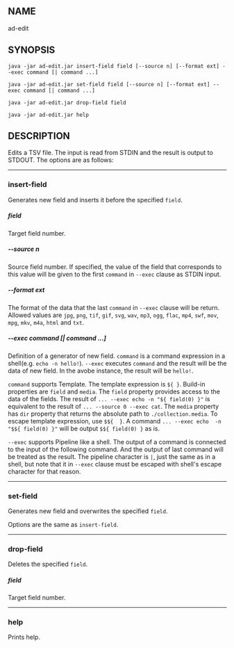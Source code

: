 ## NAME

 ad-edit
 
## SYNOPSIS

```
java -jar ad-edit.jar insert-field field [--source n] [--format ext] --exec command [| command ...]
```

```
java -jar ad-edit.jar set-field field [--source n] [--format ext] --exec command [| command ...]
```

```
java -jar ad-edit.jar drop-field field
```

```
java -jar ad-edit.jar help
```

## DESCRIPTION

Edits a TSV file. The input is read from STDIN and the result is output to STDOUT. The options are as follows:

---

### insert-field
Generates new field and inserts it before the specified `field`.

##### field
Target field number.


##### --source n
Source field number. If specified, the value of the field that corresponds to this value will be given to the first `command` in `--exec` clause as STDIN input.


##### --format ext
The format of the data that the last `command` in `--exec` clause will be return. Allowed values are `jpg`, `png`, `tif`, `gif`, `svg`, `wav`, `mp3`, `ogg`, `flac`, `mp4`, `swf`, `mov`, `mpg`, `mkv`, `m4a`, `html` and `txt`.

##### --exec command [| command ...]
Definition of a generator of new field. `command` is a command expression in a shell(e.g. `echo -n hello!`). `--exec` executes `command` and the result will be the data of new field. In the avobe instance, the result will be `hello!`.

`command` supports Template. The template expression is `${ }`. Build-in properties are `field` and `media`. The `field` property provides access to the data of the fields. The result of `... --exec echo -n "${ field(0) }"` is equivalent to the result of `... --source 0 --exec cat`. The `media` property has `dir` property that returns the absolute path to `./collection.media`. To escape template expression, use `$${  }`. A command `... --exec echo  -n "$${ field(0) }"` will be output `$${ field(0) }` as is.

`--exec` supports Pipeline like a shell. The output of a command is connected to the input of the following command. And the output of last command will be treated as the result. The pipeline character is `|`, just the same as in a shell, but note that it in `--exec` clause must be escaped with shell's escape character for that reason. 

---
      
### set-field
Generates new field and overwrites the specified `field`.

Options are the same as `insert-field`.

---

### drop-field
Deletes the specified `field`.

##### field
Target field number.

---

### help
Prints help.
